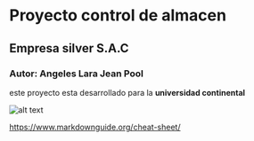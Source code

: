 # Proyecto control de almacen
## Empresa silver S.A.C
### Autor: Angeles Lara Jean Pool
este proyecto esta desarrollado para la **universidad continental**

![alt text](image.jpg)


https://www.markdownguide.org/cheat-sheet/
